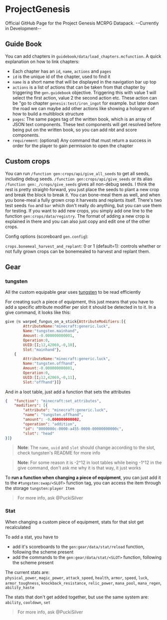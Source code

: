 # ProjectGenesis
 
 Official GitHub Page for the Project Genesis MCRPG Datapack.
 --Currently in Development--


## Guide Book

You can add chapters in `guidebook/data/load_chapters.mcfunction`. A quick explanation on how to link chapters:
- Each chapter has an `id`, `name`, `actions` and `pages`
- `id` is the unique id of the chapter, used to find it
- `name` is a short name that will be displayed in the navigation bar up top
- `actions` is a list of actions that can be taken from that chapter by triggering the `gen.guidebook` objective. Triggering this with value 1 will select the first action, value 2 the second action etc. These action can be "go to chapter `genesis:test/iron_ingot` for example. but later down the road we can maybe add other actions like showing a hologram of how to build a multiblock structure
- `pages`: The same pages tag of the written book, which is an array of JSON text components. These text components will get resolved before being put on the written book, so you can add nbt and score components.
- `requirement`: (optional) Any command that must return a success in order for the player to gain permission to open the chapter
 
## Custom crops

You can run `/function gen:crops/api/give_all_seeds` to get all seeds, including debug seeds. `/function gen:crops/api/give_seeds` or its alias `/function gen:_/crops/give_seeds` gives all non-debug seeds. I think the rest is pretty straight-forward, you just place the seeds to plant a new crop and break the block to break it. You can bone-meal them as well, and when you bone-meal a fully grown crop it harvests and replants itself. There's two test seeds `foo` and `bar` which don't really do anything, but you can use them for testing.
If you want to add new crops, you simply add one line to the function `gen:crops/data/registry`. The format of adding a new crop is explained in there and you can also just copy and edit one of the other crops.

Config options (scoreboard `gen.config`):

`crops.bonemeal_harvest_and_replant`: 0 or 1 (default=1): controls whether or not fully grown crops can be bonemealed to harvest and replant them.

## Gear

### tungsten
All the custom equipable gear uses [tungsten](https://github.com/PuckiSilver/mc-tungsten) to be read efficiently

For creating such a piece of equipment, this just means that you have to add a specific attribute modifier per slot it should be detected in to it.
In a give command, it looks like this:
```hs
give @s warped_fungus_on_a_stick{AttributeModifiers:[{
        AttributeName:"minecraft:generic.luck",
        Name:"tungsten.mainhand",
        Amount:-0.000000000001,
        Operation:0,
        UUID:[I;12,42069,-0,10],
        Slot:"mainhand"},
    {
        AttributeName:"minecraft:generic.luck",
        Name:"tungsten.offhand",
        Amount:-0.000000000001,
        Operation:0,
        UUID:[I;12,42069,-0,11],
        Slot:"offhand"}]}
```
And in a loot table, just add a function that sets the attributes
```json
{   "function": "minecraft:set_attributes",
    "modifiers": [{
        "attribute": "minecraft:generic.luck",
        "name": "tungsten.offhand",
        "amount": -0.000000000002,
        "operation": "addition",
        "id": "0000000c-0000-a455-0000-00000000000c",
        "slot": "head"
}]}
```
> **Note**: The `name`, `uuid` and `slot` should change according to the slot, check tungsten's README for more info

> **Note**: For some reason it is -2^12 in loot tables while being -1^12 in the give command, don't ask me why it is that way, it just works

To **run a function when changing a piece of equipment**, you can just add it to the `#tungsten:swap/<SLOT>` function tag, you can access the item through the storage `tungsten:player Item`

> For more info, ask @PuckiSilver

### Stat
When changing a custom piece of equipment, stats for that slot get recalculated

To add a stat, you have to
- add it's scoreboards to the `gen:gear/data/stat/reload` function, following the scheme present
- add the commands to the `gen:gear/data/stat/<SLOT>` function, following the scheme present

The current stats are:<br>
`physical_power`, `magic_power`, `attack_speed`, `health`, `armor`, `speed`, `luck`, `armor_toughness`, `knockback_resistance`, `relic_power`, `mana_pool`, `mana_regen`, `ability_haste`

The stats that don't get added together, but use the same system are:<br>
`ability`, `cooldown`, `set`

> For more info, ask @PuckiSilver
